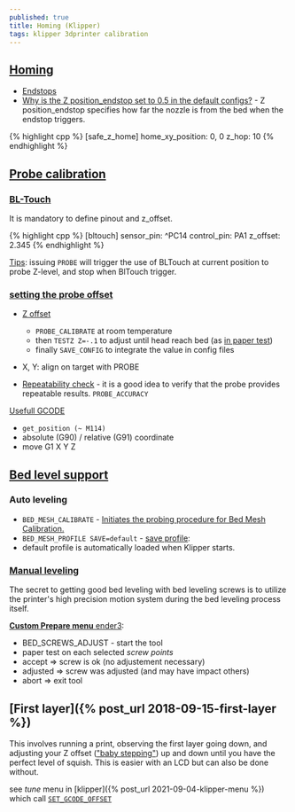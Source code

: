 ```yaml
---
published: true
title: Homing (Klipper)
tags: klipper 3dprinter calibration
---
```


## [Homing](https://www.klipper3d.org/Config_Reference.html#customized-homing) 
- [Endstops](https://marlinfw.org/docs/hardware/endstops.html)
- [Why is the Z position_endstop set to 0.5 in the default configs?](https://www.klipper3d.org/FAQ.html#why-is-the-z-position_endstop-set-to-05-in-the-default-configs) - Z position_endstop specifies how far the nozzle is from the bed when the endstop triggers. 

{% highlight cpp %}
[safe_z_home]
home_xy_position: 0, 0
z_hop: 10
{% endhighlight %}

## [Probe calibration](https://github.com/KevinOConnor/klipper/blob/master/docs/Probe_Calibrate.md)

### [BL-Touch](https://github.com/KevinOConnor/klipper/blob/master/docs/BLTouch.md)
It is mandatory to define pinout and z_offset. 

{% highlight cpp %}
[bltouch]
sensor_pin: ^PC14
control_pin: PA1
z_offset: 2.345
{% endhighlight %}

[Tips](https://www.klipper3d.org/Probe_Calibrate.html#calibrating-probe-x-and-y-offsets): issuing `PROBE` will trigger the use of BLTouch at current position to probe Z-level, and stop when BlTouch trigger.

### [setting the probe offset](https://www.youtube.com/watch?v=fN_ndWvXGBQ)
- [Z offset](https://www.klipper3d.org/BLTouch.html#calibrating-the-bl-touch-offsets) 
	- `PROBE_CALIBRATE` at room temperature
    - then `TESTZ Z=-.1` to adjust until head reach bed (as [in paper test](https://www.klipper3d.org/Bed_Level.html#the-paper-test))
    - finally  `SAVE_CONFIG` to integrate the value in config files
- X, Y: align on target with PROBE

- [Repeatability check](https://www.klipper3d.org/Probe_Calibrate.html#repeatability-check)  -  it is a good idea to verify that the probe provides repeatable results. `PROBE_ACCURACY`

[Usefull GCODE](https://github.com/KevinOConnor/klipper/blob/master/docs/G-Codes.md)
- `get_position (~ M114)`
- absolute (G90) / relative (G91) coordinate
- move G1 X<x> Y<y> Z<z>

## [Bed level support](https://www.klipper3d.org/Bed_Mesh.html)

### Auto leveling

- `BED_MESH_CALIBRATE` - [Initiates the probing procedure for Bed Mesh Calibration.](https://www.klipper3d.org/Bed_Mesh.html#calibration)
- `BED_MESH_PROFILE SAVE=default` - [save profile](https://www.klipper3d.org/Bed_Mesh.html#profiles):
- default profile is automatically loaded when Klipper starts. 


### [Manual leveling](https://www.klipper3d.org/Manual_Level.html)
  
The secret to getting good bed leveling with bed leveling screws is to utilize the printer's high precision motion system during the bed leveling process itself.

[**Custom Prepare menu** ender3](https://www.reddit.com/r/BIGTREETECH/comments/dtl8id/skr_mini_e3_12_klipper_configguide_including/):
  
- BED_SCREWS_ADJUST - start the tool
- paper test on each selected _screw points_
- accept => screw is ok (no adjustement necessary)
- adjusted => screw was adjusted (and may have impact others)
- abort => exit tool
  
  
## [First layer]({% post_url 2018-09-15-first-layer %})

This involves running a print, observing the first layer going down, and adjusting your Z offset (["baby stepping"](https://3dp.tumbleweedlabs.com/firmware/klipper-firmware/klipper-calibration-guide/how-to-perfect-your-first-layer-height-with-klipper#baby-stepping)) up and down until you have the perfect level of squish. This is easier with an LCD but can also be done without. 

see _tune_ menu in [klipper]({% post_url 2021-09-04-klipper-menu %}) which call [`SET_GCODE_OFFSET`](https://www.klipper3d.org/G-Codes.html#extended-g-code-commands)
  